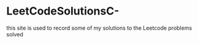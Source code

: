 # LeetCodeSolutionsC-
this site is used to record some of my solutions to the Leetcode problems solved
